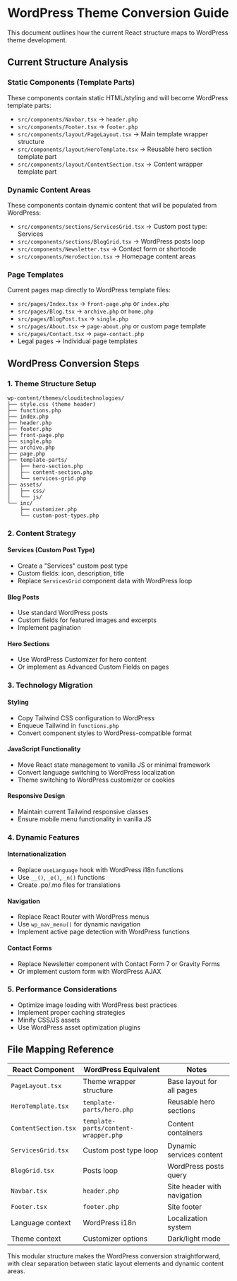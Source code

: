
# WordPress Theme Conversion Guide

This document outlines how the current React structure maps to WordPress theme development.

## Current Structure Analysis

### Static Components (Template Parts)
These components contain static HTML/styling and will become WordPress template parts:

- `src/components/Navbar.tsx` → `header.php`
- `src/components/Footer.tsx` → `footer.php`
- `src/components/layout/PageLayout.tsx` → Main template wrapper structure
- `src/components/layout/HeroTemplate.tsx` → Reusable hero section template part
- `src/components/layout/ContentSection.tsx` → Content wrapper template part

### Dynamic Content Areas
These components contain dynamic content that will be populated from WordPress:

- `src/components/sections/ServicesGrid.tsx` → Custom post type: Services
- `src/components/sections/BlogGrid.tsx` → WordPress posts loop
- `src/components/Newsletter.tsx` → Contact form or shortcode
- `src/components/HeroSection.tsx` → Homepage content areas

### Page Templates
Current pages map directly to WordPress template files:

- `src/pages/Index.tsx` → `front-page.php` or `index.php`
- `src/pages/Blog.tsx` → `archive.php` or `home.php`
- `src/pages/BlogPost.tsx` → `single.php`
- `src/pages/About.tsx` → `page-about.php` or custom page template
- `src/pages/Contact.tsx` → `page-contact.php`
- Legal pages → Individual page templates

## WordPress Conversion Steps

### 1. Theme Structure Setup
```
wp-content/themes/clouditechnologies/
├── style.css (theme header)
├── functions.php
├── index.php
├── header.php
├── footer.php
├── front-page.php
├── single.php
├── archive.php
├── page.php
├── template-parts/
│   ├── hero-section.php
│   ├── content-section.php
│   └── services-grid.php
├── assets/
│   ├── css/
│   └── js/
└── inc/
    ├── customizer.php
    └── custom-post-types.php
```

### 2. Content Strategy

#### Services (Custom Post Type)
- Create a "Services" custom post type
- Custom fields: icon, description, title
- Replace `ServicesGrid` component data with WordPress loop

#### Blog Posts
- Use standard WordPress posts
- Custom fields for featured images and excerpts
- Implement pagination

#### Hero Sections
- Use WordPress Customizer for hero content
- Or implement as Advanced Custom Fields on pages

### 3. Technology Migration

#### Styling
- Copy Tailwind CSS configuration to WordPress
- Enqueue Tailwind in `functions.php`
- Convert component styles to WordPress-compatible format

#### JavaScript Functionality
- Move React state management to vanilla JS or minimal framework
- Convert language switching to WordPress localization
- Theme switching to WordPress customizer or cookies

#### Responsive Design
- Maintain current Tailwind responsive classes
- Ensure mobile menu functionality in vanilla JS

### 4. Dynamic Features

#### Internationalization
- Replace `useLanguage` hook with WordPress i18n functions
- Use `__()`, `_e()`, `_n()` functions
- Create .po/.mo files for translations

#### Navigation
- Replace React Router with WordPress menus
- Use `wp_nav_menu()` for dynamic navigation
- Implement active page detection with WordPress functions

#### Contact Forms
- Replace Newsletter component with Contact Form 7 or Gravity Forms
- Or implement custom form with WordPress AJAX

### 5. Performance Considerations
- Optimize image loading with WordPress best practices
- Implement proper caching strategies
- Minify CSS/JS assets
- Use WordPress asset optimization plugins

## File Mapping Reference

| React Component | WordPress Equivalent | Notes |
|----------------|---------------------|-------|
| `PageLayout.tsx` | Theme wrapper structure | Base layout for all pages |
| `HeroTemplate.tsx` | `template-parts/hero.php` | Reusable hero sections |
| `ContentSection.tsx` | `template-parts/content-wrapper.php` | Content containers |
| `ServicesGrid.tsx` | Custom post type loop | Dynamic services content |
| `BlogGrid.tsx` | Posts loop | WordPress posts query |
| `Navbar.tsx` | `header.php` | Site header with navigation |
| `Footer.tsx` | `footer.php` | Site footer |
| Language context | WordPress i18n | Localization system |
| Theme context | Customizer options | Dark/light mode |

This modular structure makes the WordPress conversion straightforward, with clear separation between static layout elements and dynamic content areas.
